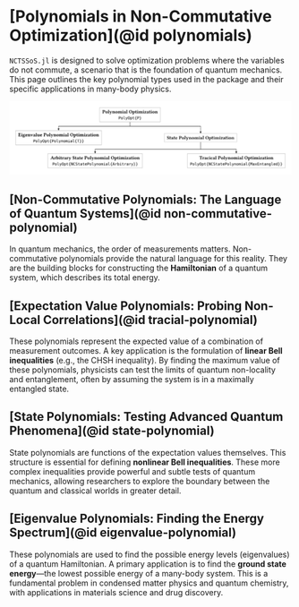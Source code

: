 # [Polynomials in Non-Commutative Optimization](@id polynomials)

`NCTSSoS.jl` is designed to solve optimization problems where the variables do
not commute, a scenario that is the foundation of quantum mechanics. This page
outlines the key polynomial types used in the package and their specific
applications in many-body physics.

![Relation between different Polynomials](../assets/problem_classification.typ.svg)

## [Non-Commutative Polynomials: The Language of Quantum Systems](@id non-commutative-polynomial)

In quantum mechanics, the order of measurements matters. Non-commutative
polynomials provide the natural language for this reality. They are the building
blocks for constructing the **Hamiltonian** of a quantum system, which describes
its total energy.

## [Expectation Value Polynomials: Probing Non-Local Correlations](@id tracial-polynomial)

These polynomials represent the expected value of a combination of measurement
outcomes. A key application is the formulation of **linear Bell inequalities**
(e.g., the CHSH inequality). By finding the maximum value of these polynomials,
physicists can test the limits of quantum non-locality and entanglement, often
by assuming the system is in a maximally entangled state.

## [State Polynomials: Testing Advanced Quantum Phenomena](@id state-polynomial)

State polynomials are functions of the expectation values themselves. This
structure is essential for defining **nonlinear Bell inequalities**. These more
complex inequalities provide powerful and subtle tests of quantum mechanics,
allowing researchers to explore the boundary between the quantum and classical
worlds in greater detail.

## [Eigenvalue Polynomials: Finding the Energy Spectrum](@id eigenvalue-polynomial)

These polynomials are used to find the possible energy levels (eigenvalues) of a
quantum Hamiltonian. A primary application is to find the **ground state
energy**—the lowest possible energy of a many-body system. This is a fundamental
problem in condensed matter physics and quantum chemistry, with applications in
materials science and drug discovery.
